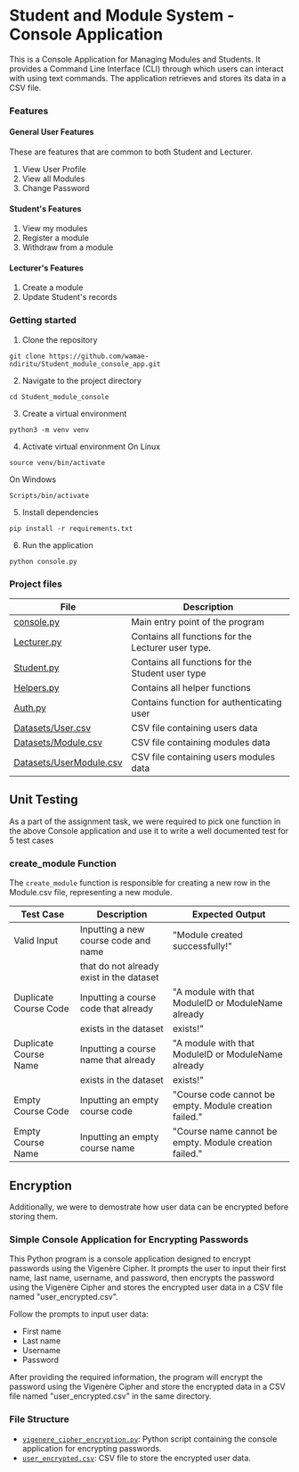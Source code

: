 # Student and Module System - Console Application
This is a Console Application for Managing Modules and Students. It provides a Command Line Interface (CLI) through which users can interact with using text commands. The application retrieves and stores its data in a CSV file.

### Features

#### General User Features
These are features that are common to both Student and Lecturer.
1. View User Profile
2. View all Modules
3. Change Password

#### Student's Features
1. View my modules
2. Register a module
3. Withdraw from a module

#### Lecturer's Features
1. Create a module
2. Update Student's records

### Getting started
1. Clone the repository
```
git clone https://github.com/wamae-ndiritu/Student_module_console_app.git
```
2. Navigate to the project directory
```
cd Student_module_console
```
3. Create a virtual environment
```
python3 -m venv venv
```
4. Activate virtual environment
On Linux
```
source venv/bin/activate
```
On Windows
```
Scripts/bin/activate
```
5. Install dependencies
```
pip install -r requirements.txt
```
6. Run the application
```
python console.py
```

### Project files
| File                                                 | Description                                        |
|------------------------------------------------------|----------------------------------------------------|
| [console.py](./console.py)                           | Main entry point of the program                    |
| [Lecturer.py](./Lecturer.py)                         | Contains all functions for the Lecturer user type. |
| [Student.py](./Student.py)                           | Contains all functions for the Student user type   |
| [Helpers.py](./Helpers.py)                           | Contains all helper functions                      |
| [Auth.py](./Auth.py)                                 | Contains function for authenticating user          |
| [Datasets/User.csv](./Datasets/User.csv)             | CSV file containing users data                     |
| [Datasets/Module.csv](./Datasets/Module.csv)         | CSV file containing modules data                   |
| [Datasets/UserModule.csv](./Datasets/UserModule.csv) | CSV file containing users modules data             |


## Unit Testing
As a part of the assignment task, we were required to pick one function in the above Console application and use it to write a well documented test for 5 test cases

### create_module Function

The `create_module` function is responsible for creating a new row in the Module.csv file, representing a new module.

| Test Case                | Description                               | Expected Output                                        |
|--------------------------|-------------------------------------------|--------------------------------------------------------|
| Valid Input              | Inputting a new course code and name      | "Module created successfully!"                        |
|                          | that do not already exist in the dataset  |                                                        |
| Duplicate Course Code    | Inputting a course code that already      | "A module with that ModuleID or ModuleName already     |
|                          | exists in the dataset                      | exists!"                                               |
| Duplicate Course Name    | Inputting a course name that already      | "A module with that ModuleID or ModuleName already     |
|                          | exists in the dataset                      | exists!"                                               |
| Empty Course Code        | Inputting an empty course code            | "Course code cannot be empty. Module creation failed." |
| Empty Course Name        | Inputting an empty course name            | "Course name cannot be empty. Module creation failed." |


## Encryption
Additionally, we were to demostrate how user data can be encrypted before storing them.

### Simple Console Application for Encrypting Passwords

This Python program is a console application designed to encrypt passwords using the Vigenère Cipher. It prompts the user to input their first name, last name, username, and password, then encrypts the password using the Vigenère Cipher and stores the encrypted user data in a CSV file named "user_encrypted.csv".

Follow the prompts to input user data:
- First name
- Last name
- Username
- Password

After providing the required information, the program will encrypt the password using the Vigenère Cipher and store the encrypted data in a CSV file named "user_encrypted.csv" in the same directory.

### File Structure

- [`vigenere_cipher_encryption.py`](./vigenere_cipher_encryption.py): Python script containing the console application for encrypting passwords.
- [`user_encrypted.csv`](./user_encrypted.csv): CSV file to store the encrypted user data.

